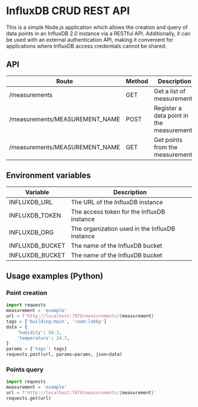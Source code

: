 # InfluxDB CRUD REST API

This is a simple Node.js application which allows the creation and query of data points in an InfluxDB 2.0 instance via a RESTful API.
Additionally, it can be used with an external authentication API, making it convenient for applications where InfluxDB access credentials cannot be shared.

## API
| Route  | Method | Description |
| --- | --- | --- |
| /measurements  | GET | Get a list of measurements |
| /measurements/MEASUREMENT_NAME  | POST | Register a data point in the measurement |
| /measurements/MEASUREMENT_NAME  | GET | Get points from the measurement |


## Environment variables
| Variable  | Description |
| --- | --- |
| INFLUXDB_URL  | The URL of the InfluxDB instance |
| INFLUXDB_TOKEN  | The access token for the InfluxDB instance |
| INFLUXDB_ORG  | The organization used in the InfluxDB instance |
| INFLUXDB_BUCKET  | The name of the InfluxDB bucket |
| INFLUXDB_BUCKET  | The name of the InfluxDB bucket |


## Usage examples (Python)

### Point creation
```python
import requests
measurement = 'example'
url = f'http://localhost:7070/measurements/{measurement}'
tags = ['building:main', 'room:lobby']
data = {
    'humidity': 50.3,
    'temperature': 24.7,
}
params = {'tags': tags}
requests.post(url, params=params, json=data)
```

### Points query
```python
import requests
measurement = 'example'
url = f'http://localhost:7070/measurements/{measurement}'
requests.get(url)
```